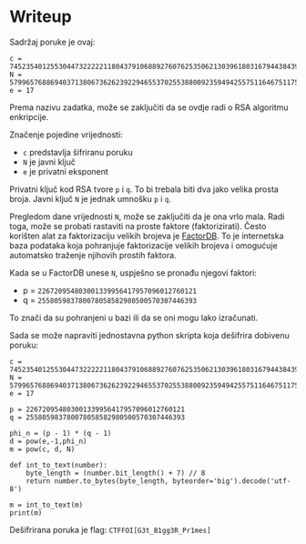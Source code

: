 # Writeup

Sadržaj poruke je ovaj:
```
c = 7452354012553044732222211804379106889276076253506213039618031679443843953406
N = 57996576886940371380673626239229465537025538800923594942557511646751175693553
e = 17
```

Prema nazivu zadatka, može se zaključiti da se ovdje radi o RSA algoritmu enkripcije.

Značenje pojedine vrijednosti:
 - ```c``` predstavlja šifriranu poruku
 - ```N``` je javni ključ
 - ```e``` je privatni eksponent

Privatni ključ kod RSA tvore ```p``` i ```q```. 
To bi trebala biti dva jako velika prosta broja.
Javni ključ ```N``` je jednak umnošku ```p``` i ```q```.

Pregledom dane vrijednosti ```N```, može se zaključiti da je ona vrlo mala.
Radi toga, može se probati rastaviti na proste faktore (faktorizirati).
Često korišten alat za faktorizaciju velikih brojeva je [FactorDB](https://factordb.com).
To je internetska baza podataka koja pohranjuje faktorizacije velikih brojeva i omogućuje automatsko traženje njihovih prostih faktora.


Kada se u FactorDB unese ```N```, uspješno se pronađu njegovi faktori:
 - p = ```226720954803001339956417957096012760121```
 - q = ```255805983780078058582980500570307446393```

To znači da su pohranjeni u bazi ili da se oni mogu lako izračunati.

Sada se može napraviti jednostavna python skripta koja dešifrira dobivenu poruku:

```
c = 7452354012553044732222211804379106889276076253506213039618031679443843953406
N = 57996576886940371380673626239229465537025538800923594942557511646751175693553
e = 17

p = 226720954803001339956417957096012760121
q = 255805983780078058582980500570307446393

phi_n = (p - 1) * (q - 1)
d = pow(e,-1,phi_n)
m = pow(c, d, N)

def int_to_text(number):
    byte_length = (number.bit_length() + 7) // 8
    return number.to_bytes(byte_length, byteorder='big').decode('utf-8')
    
m = int_to_text(m)
print(m)
```

Dešifrirana poruka je flag: ```CTFFOI[G3t_B1gg3R_Pr1mes]```
